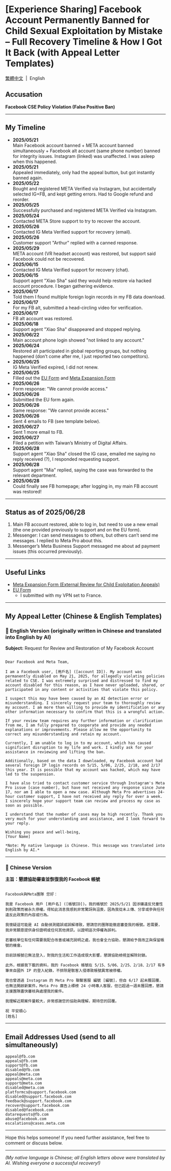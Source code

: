 # [Experience Sharing] Facebook Account Permanently Banned for Child Sexual Exploitation by Mistake – Full Recovery Timeline & How I Got It Back (with Appeal Letter Templates)

 [繁體中文](/README.md)&nbsp;&nbsp;|&nbsp;&nbsp;English

## Accusation
**Facebook CSE Policy Violation (False Positive Ban)**

---

## My Timeline

- **2025/05/21**  
  Main Facebook account banned + META account banned simultaneously + Facebook alt account (same phone number) banned for integrity issues. Instagram (linked) was unaffected. I was asleep when this happened.
- **2025/05/21**  
  Appealed immediately, only had the appeal button, but got instantly banned again.
- **2025/05/22**  
  Bought and registered META Verified via Instagram, but accidentally selected IG+FB, and kept getting errors. Had to Google refund and reorder.
- **2025/05/25**  
  Successfully purchased and registered META Verified via Instagram.
- **2025/05/24**  
  Contacted META Store support to try to recover the account.
- **2025/05/26**  
  Contacted IG Meta Verified support for recovery (email).
- **2025/05/26**  
  Customer support "Arthur" replied with a canned response.
- **2025/05/29**  
  META account (VR headset account) was restored, but support said Facebook could not be recovered.
- **2025/06/15**  
  Contacted IG Meta Verified support for recovery (chat).
- **2025/06/15**  
  Support agent "Xiao Sha" said they would help restore via hacked account procedure. I began gathering evidence.
- **2025/06/17**  
  Told them I found multiple foreign login records in my FB data download.
- **2025/06/17**  
  For my FB alt, submitted a head-circling video for verification.
- **2025/06/17**  
  FB alt account was restored.
- **2025/06/18**  
  Support agent "Xiao Sha" disappeared and stopped replying.
- **2025/06/22**  
  Main account phone login showed "not linked to any account."
- **2025/06/24**  
  Restored alt participated in global reporting groups, but nothing happened (don’t come after me, I just reported two competitors).
- **2025/06/25**  
  IG Meta Verified expired, I did not renew.
- **2025/06/25**  
  Filled out the [EU Form](https://facebook.com/help/contact/837980354337486) and [Meta Expansion Form](https://www.facebook.com/help/contact/507270721277573)
- **2025/06/26**  
  Form response: "We cannot provide access."
- **2025/06/26**  
  Submitted the EU form again.
- **2025/06/26**  
  Same response: "We cannot provide access."
- **2025/06/26**  
  Sent 4 emails to FB (see template below).
- **2025/06/27**  
  Sent 1 more email to FB.
- **2025/06/27**  
  Filed a petition with Taiwan’s Ministry of Digital Affairs.
- **2025/06/28**  
  Support agent "Xiao Sha" closed the IG case, emailed me saying no reply received (?), I responded requesting support.
- **2025/06/28**  
  Support agent "Mia" replied, saying the case was forwarded to the relevant department.
- **2025/06/28**  
  Could finally see FB homepage; after logging in, my main FB account was restored!

---

## Status as of 2025/06/28

1. Main FB account restored, able to log in, but need to use a new email (the one provided previously to support and on the EU form).
2. Messenger: I can send messages to others, but others can’t send me messages. I replied to Meta Pro about this.
3. Messenger’s Meta Business Support messaged me about ad payment issues (this occurred previously).

---

## Useful Links

- [Meta Expansion Form (External Review for Child Exploitation Appeals)](https://www.facebook.com/help/contact/507270721277573)
- [EU Form](https://facebook.com/help/contact/837980354337486)
  - I submitted with my VPN set to France.

---

## My Appeal Letter (Chinese & English Templates)

### 📧 English Version (originally written in Chinese and translated into English by AI)

**Subject:** Request for Review and Restoration of My Facebook Account

```

Dear Facebook and Meta Team,

I am a Facebook user, [用戶名] ([account ID]). My account was permanently disabled on May 21, 2025, for allegedly violating policies related to CSE. I was extremely surprised and distressed to find my account disabled for this reason, as I have never uploaded, shared, or participated in any content or activities that violate this policy.

I suspect this may have been caused by an AI detection error or misunderstanding. I sincerely request your team to thoroughly review my account. I am more than willing to provide my identification or any other information necessary to confirm that this is a wrongful action.

If your review team requires any further information or clarification from me, I am fully prepared to cooperate and provide any needed explanations or improvements. Please allow me the opportunity to correct any misunderstanding and retain my account.

Currently, I am unable to log in to my account, which has caused significant disruption to my life and work. I kindly ask for your assistance in reviewing and lifting the ban.

Additionally, based on the data I downloaded, my Facebook account had several foreign IP login records on 5/15, 5/06, 2/25, 2/18, and 2/17 this year. It is possible that my account was hacked, which may have led to the suspension.

I have also tried to contact customer service through Instagram's Meta Pro issue [case number], but have not received any response since June 17, nor am I able to open a new case. Although Meta Pro advertises 24-hour customer support, I have not received any reply for over a week. I sincerely hope your support team can review and process my case as soon as possible.

I understand that the number of cases may be high recently. Thank you very much for your understanding and assistance, and I look forward to your reply.

Wishing you peace and well-being,  
[Your Name]

*Note: My native language is Chinese. This message was translated into English by AI.*

```

---

### 📧 Chinese Version

**主旨：懇請協助審查並恢復我的 Facebook 帳號**

```

Facebook與Meta團隊 您好：

我是 Facebook 用戶 [用戶名] ([帳號ID])。我的帳號於 2025/5/21 因涉嫌違反兒童性剝削政策而被永久停權。得知此消息我感到非常驚訝與沮喪，因為我從未上傳、分享或參與任何違反此政策的內容或行為。

我懷疑這可能是 AI 自動偵測錯誤或誤解導致，懇請您的團隊能徹底審查我的帳號。若需要，我非常願意提供身份證明或任何其他資訊，以證明這次停權為誤判。

若審核單位有任何需要我配合改善或補充說明之處，我也會全力協助，懇請給予我改正與保留帳號的機會。

目前該帳號已無法登入，對我的生活和工作造成很大影響，懇請協助檢視並解除封鎖。

此外，根據我下載的資料，我的 Facebook 帳號在 5/15、5/06、2/25、2/18、2/17 有多筆來自國外 IP 的登入紀錄，不排除是駭客入侵導致帳號異常被停權。

我也曾透過 Instagram 的 Meta Pro 聯繫客服 編號 [編號]，但自 6/17 起未獲回覆，也無法開啟新案件。Meta Pro 廣告上標榜 24 小時專人客服，但已超過一週未獲回應，懇請支援團隊盡快審核與處理我的案件。

我理解近期案件量較大，非常感謝您的協助與理解，期待您的回覆。

祝 平安順心  
[姓名]

```

---

## Email Addresses Used (send to all simultaneously)

```
appeal@fb.com
appeals@fb.com
support@fb.com
disabled@fb.com
appeal@meta.com
appeals@meta.com
support@meta.com
disabled@meta.com
platformcs@support.facebook.com
disabled@support.facebook.com
feedback@support.facebook.com
recover@support.facebook.com
disabled@facebook.com
datarequests@fb.com
abuse@facebook.com
escalations@cases.meta.com
```

---

Hope this helps someone! If you need further assistance, feel free to comment or discuss below.

---

*(My native language is Chinese; all English letters above were translated by AI. Wishing everyone a successful recovery!)*
